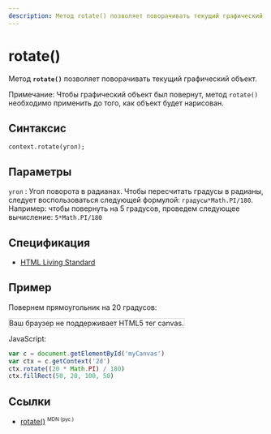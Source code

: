 ```yaml
---
description: Метод rotate() позволяет поворачивать текущий графический объект
---
```


# rotate()

Метод **`rotate()`** позволяет поворачивать текущий графический объект.

Примечание: Чтобы графический объект был повернут, метод `rotate()` необходимо применить до того, как объект будет нарисован.

## Синтаксис

```
context.rotate(угол);
```

## Параметры

`угол`
: Угол поворота в радианах. Чтобы пересчитать градусы в радианы, следует воспользоваться следующей формулой: `градусы*Math.PI/180`. Например: чтобы повернуть на 5 градусов, проведем следующее вычисление: `5*Math.PI/180`

## Спецификация

- [HTML Living Standard](https://html.spec.whatwg.org/multipage/canvas.html#dom-context-2d-rotate)

## Пример

Повернем прямоугольник на 20 градусов:

<canvas id="myCanvas" width="300" height="150" style="border:1px solid #d3d3d3;background:#ffffff;">
Ваш браузер не поддерживает HTML5 тег canvas.
</canvas>
<script>
var c=document.getElementById("myCanvas");
var canvOK=1;
try {c.getContext("2d");}
catch (er) {canvOK=0;}
if (canvOK==1){
var ctx=c.getContext("2d");
ctx.rotate(20*Math.PI/180);
ctx.fillRect(50,20,100,50);}
</script>

JavaScript:

```js
var c = document.getElementById('myCanvas')
var ctx = c.getContext('2d')
ctx.rotate((20 * Math.PI) / 180)
ctx.fillRect(50, 20, 100, 50)
```

## Ссылки

- [rotate()](https://developer.mozilla.org/ru/docs/Web/API/CanvasRenderingContext2D/rotate) <sup><small>MDN (рус.)</small></sup>
